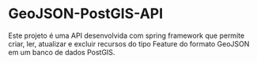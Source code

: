 # GeoJSON-PostGIS-API
Este projeto é uma API desenvolvida com spring framework que permite criar, ler, atualizar e excluir recursos do tipo Feature do formato GeoJSON em um banco de dados PostGIS.

